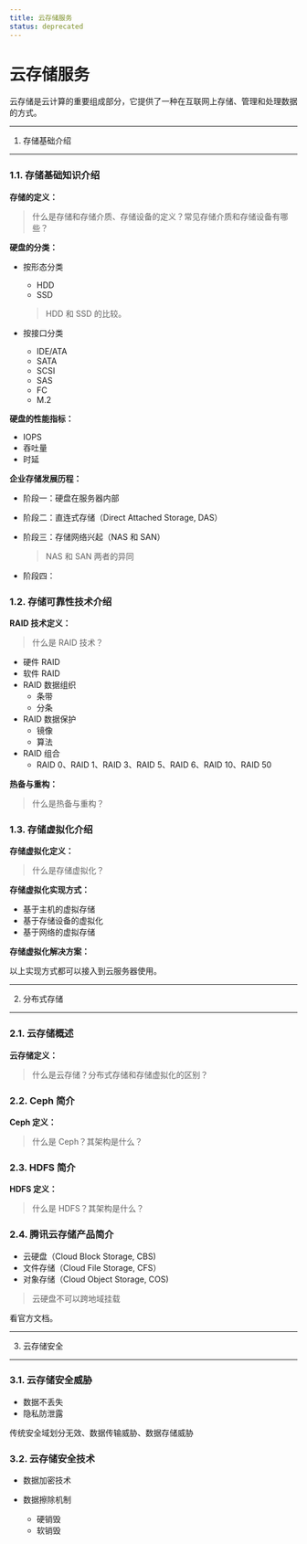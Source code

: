 ```yaml
---
title: 云存储服务
status: deprecated
---
```


云存储服务
==========

云存储是云计算的重要组成部分，它提供了一种在互联网上存储、管理和处理数据的方式。

---

1. 存储基础介绍
---------------

### 1.1. 存储基础知识介绍

**存储的定义：**

> 什么是存储和存储介质、存储设备的定义？常见存储介质和存储设备有哪些？

**硬盘的分类：**

-   按形态分类

    -   HDD
    -   SSD
    > HDD 和 SSD 的比较。

-   按接口分类

    -   IDE/ATA
    -   SATA
    -   SCSI
    -   SAS
    -   FC
    -   M.2

**硬盘的性能指标：**

-   IOPS
-   吞吐量
-   时延 

**企业存储发展历程：**

-   阶段一：硬盘在服务器内部
-   阶段二：直连式存储（Direct Attached Storage, DAS）
-   阶段三：存储网络兴起（NAS 和 SAN）
   
    > NAS 和 SAN 两者的异同

-   阶段四：

### 1.2. 存储可靠性技术介绍

**RAID 技术定义：**

> 什么是 RAID 技术？

-   硬件 RAID
-   软件 RAID
-   RAID 数据组织
    -   条带
    -   分条
-   RAID 数据保护
    -   镜像
    -   算法
-   RAID 组合
    - RAID 0、RAID 1、RAID 3、RAID 5、RAID 6、RAID 10、RAID 50

**热备与重构：**

> 什么是热备与重构？

### 1.3. 存储虚拟化介绍

**存储虚拟化定义：**

> 什么是存储虚拟化？

**存储虚拟化实现方式：**

-   基于主机的虚拟存储
-   基于存储设备的虚拟化
-   基于网络的虚拟存储

**存储虚拟化解决方案：**

以上实现方式都可以接入到云服务器使用。

---

2. 分布式存储
-------------

### 2.1. 云存储概述

**云存储定义：**

> 什么是云存储？分布式存储和存储虚拟化的区别？

### 2.2. Ceph 简介

**Ceph 定义：**

> 什么是 Ceph？其架构是什么？

### 2.3. HDFS 简介

**HDFS 定义：**

> 什么是 HDFS？其架构是什么？

### 2.4. 腾讯云存储产品简介

-   云硬盘（Cloud Block Storage, CBS)
-   文件存储（Cloud File Storage, CFS）
-   对象存储（Cloud Object Storage, COS)

> 云硬盘不可以跨地域挂载

看官方文档。

---

3. 云存储安全
-------------

### 3.1. 云存储安全威胁

-   数据不丢失
-   隐私防泄露

传统安全域划分无效、数据传输威胁、数据存储威胁

### 3.2. 云存储安全技术

-   数据加密技术
-   数据擦除机制

    -   硬销毁
    -   软销毁
